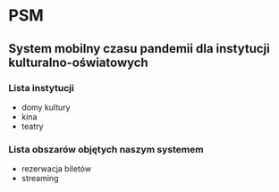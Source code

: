 # PSM

## System mobilny czasu pandemii dla instytucji kulturalno-oświatowych

### Lista instytucji

* domy kultury
* kina
* teatry


### Lista obszarów objętych naszym systemem

* rezerwacja biletów
* streaming
